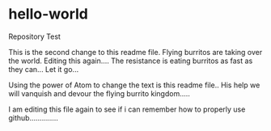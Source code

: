 # hello-world
Repository Test

This is the second change to this readme file. Flying burritos are taking over the world.
Editing this again.... The resistance is eating burritos as fast as they can... Let it go...

Using the power of Atom to change the text is this readme file.. His help we will vanquish and devour the flying burrito kingdom.....

I am editing this file again to see if i can remember how to properly use github..............
